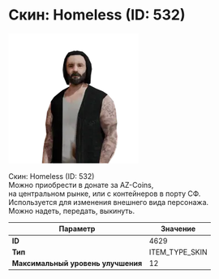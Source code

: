 # Скин: Homeless (ID: 532)

![Item Image](../img/4629.webp?raw=true)

Скин: Homeless (ID: 532)<br>Можно приобрести в донате за AZ-Coins,<br>на центральном рынке, или с контейнеров в порту СФ.<br>Используется для изменения внешнего вида персонажа. <br>Можно надеть, передать, выкинуть.


| Параметр | Значение |
|----------|----------|
| **ID** | 4629 |
| **Тип** | ITEM_TYPE_SKIN |
| **Максимальный уровень улучшения** | 12 |

